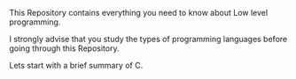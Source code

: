 This Repository contains everything you need to know about Low level programming.

I strongly advise that you study the types of programming languages before going through this Repository.

Lets start with a brief summary of C.

